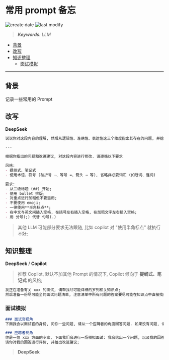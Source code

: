 常用 prompt 备忘
===
<!--START_SECTION:badge-->

![create date](https://img.shields.io/static/v1?label=create%20date&message=2025-09-03&label_color=gray&color=lightsteelblue&style=flat-square)
![last modify](https://img.shields.io/static/v1?label=last%20modify&message=2025-09-05%2012%3A30%3A39&label_color=gray&color=thistle&style=flat-square)

<!--END_SECTION:badge-->
<!--info
date: 2025-09-03 10:26:05
top: false
draft: false
hidden: true
level: 0
tag: [llm_prompt]
-->

<!--START_SECTION:keywords-->
> ***Keywords**: LLM*
<!--END_SECTION:keywords-->

<!--START_SECTION:paper_title-->
<!--END_SECTION:paper_title-->

<!--START_SECTION:toc-->
- [背景](#背景)
- [改写](#改写)
- [知识整理](#知识整理)
    - [面试模拟](#面试模拟)
<!--END_SECTION:toc-->

---

## 背景

记录一些常用的 Prompt

## 改写

**DeepSeek**
```md
说说你对这段内容的理解, 然后从逻辑性、准确性、表达性这三个维度指出其存在的问题, 并给出改进建议. 不用给出修改后的版本;

---

根据你指出的问题和改进建议, 对这段内容进行修改. 请遵循以下要求

风格:
- 提纲式、笔记式
- 使用术语、符号 (破折号 -、等号 =、箭头 → 等), 省略非必要词汇 (如冠词、连词)

要求:
- 从二级标题 (##) 开始;
- 使用 bullet 排版;
- 对重点进行加粗但不要滥用;
- 不要使用 emoji;
- 一律使用**半角标点**;
- 在中文与英文间插入空格, 在括号左右插入空格, 在加粗文字左右插入空格;
- 用 分号(;) 代替 句号(.)
```
> 其他 LLM 可能部分要求无法跟随, 比如 copilot 对 "使用半角标点" 就执行不好;


## 知识整理

**DeepSeek** / **Copilot**
> 推荐 Copilot, 默认不加其他 Prompt 的情况下, Copilot 倾向于 **提纲式、笔记式** 的风格;
```md
我正在准备有关 xxx 的面试, 请帮我尽可能详细的罗列相关知识点; 
然后准备一份尽可能全的面试问题清单, 注意清单中所有问题的答案要尽可能在知识点中直接找到或推理得到, 并附上可能得追问;
```

### 面试模拟

```md
### 面试官视角
下面我会以面试官的身份, 问你一些问题, 请从一个应聘者的角度回答问题. 如果没有问题, 请回复 "好的"

### 应聘者视角
你是一位 xxx 方面的专家, 下面我们会进行一场模拟面试: 我会给出一个问题, 以及我的回答;
请你对我的回答进行评价, 并给出改进建议;
```
> **DeepSeek**